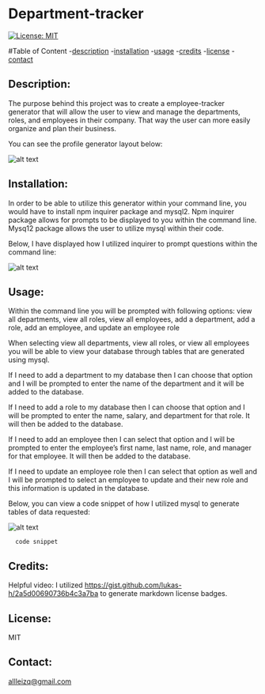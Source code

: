 # Department-tracker
  [![License: MIT](https://img.shields.io/badge/License-MIT-yellow.svg)](https://opensource.org/licenses/MIT)

  #Table of Content
  -[description](#Description)
  -[installation](#Installation)
  -[usage](#Usage)
  -[credits](#Credits)
  -[license](#License)
  -[contact](#Contact)

  ## Description:
  The purpose behind this project was to create a employee-tracker generator that will allow the user to view and manage the departments, roles, and employees in their company. That way the user can more easily organize and plan their business.

  You can see the profile generator layout below:

   ![alt text](./assets/ )

  ## Installation:
  In order to be able to utilize this generator within your command line, you would have to install npm inquirer package and mysql2. Npm inquirer package allows for prompts to be displayed to you within the command line. Mysq12 package allows the user to utilize mysql within their code.

  Below, I have displayed how I utilized inquirer to prompt questions within the command line:

   ![alt text](./assets/ )


  ## Usage:
  Within the command line you will be prompted with following options: view all departments, view all roles, view all employees, add a department, add a role, add an employee, and update an employee role
  
  When selecting view all departments, view all roles, or view all employees you will be able to view your database through tables that are generated using mysql. 

  If I need to add a department to my database then I can choose that option and I will be prompted to enter the name of the department and it will be added to the database.

  If I need to add a role to my database then I can choose that option and I will be prompted to enter the name, salary, and department for that role. It will then be added to the database.
  
  If I need to add an employee then I can select that option and I will be prompted to enter the employee’s first name, last name, role, and manager for that employee. It will then be added to the database.

  If I need to update an employee role then I can select that option as well and I will be prompted to select an employee to update and their new role and this information is updated in the database.


  Below, you can view a code snippet of how I utilized mysql to generate tables of data requested:

  ![alt text](./assets/ )
  ```
    code snippet
  ```

  ## Credits:
  Helpful video: 
  I utilized https://gist.github.com/lukas-h/2a5d00690736b4c3a7ba to generate markdown license badges.


 
  ## License:
  MIT 

  ## Contact:
  allleizq@gmail.com